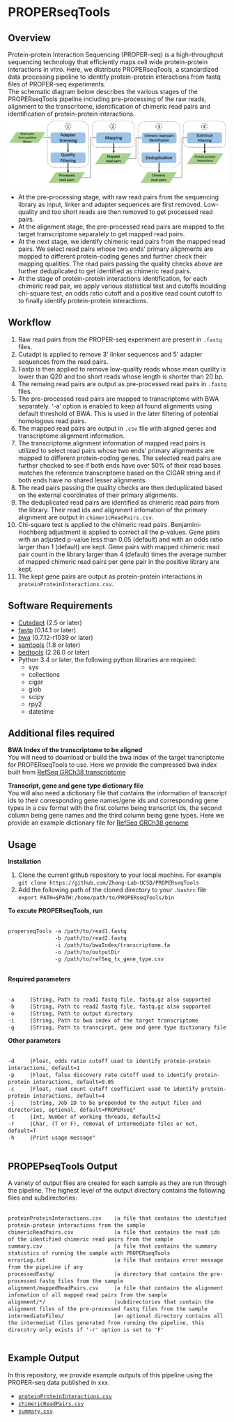 # PROPERseqTools

## Overview
Protein-protein Interaction Sequencing (PROPER-seq) is a high-throughput sequencing technology that efficiently maps cell wide protein-protein interactions in vitro. Here, we distribute PROPERseqTools, a standardized data processing pipeline to identify protein-protein interactions from fastq files of PROPER-seq experiments.<br />
The schematic diagram below describes the various stages of the PROPERseqTools pipeline including pre-processing of the raw reads, alignment to the transcritome, identification of chimeric read pairs and identification of protein-protein interactions.<br />
![](https://github.com/Zhong-Lab-UCSD/PROPERseqTools/blob/master/workflow.PNG)
- At the pre-processing stage, with raw read pairs from the sequencing library as input, linker and adapter sequences are first removed. Low-quality and too short reads are then removed to get processed read pairs. 
- At the alignment stage, the pre-processed read pairs are mapped to the target transcriptome separately to get mapped read pairs. 
- At the next stage, we identify chimeric read pairs from the mapped read pairs. We select read pairs whose two ends’ primary alignments are mapped to different protein-coding genes and further check their mapping qualities. The read pairs passing the quality checks above are further deduplicated to get identified as chimeric read pairs. 
- At the stage of protein-protein interactions identification, for each chimeric read pair, we apply various statistical test and cutoffs inculding chi-square test, an odds ratio cutoff and a positive read count cutoff to to finally identify protein-protein interactions. 
## Workflow
1. Raw read pairs from the PROPER-seq experiment are present in `.fastq` files.
2. Cutadpt is applied to remove 3' linker sequences and 5' adapter sequences from the read pairs. 
3. Fastp is then applied to remove low-quality reads whose mean quality is lower than Q20 and too short reads whose length is shorter than 20 bp.
3. The remaing read pairs are output as pre-processed read pairs in `.fastq` files.
4. The pre-processed read pairs are mapped to transcriptome with BWA separately. ‘-a’ option is enabled to keep all found alignments using default threshold of BWA. This is used in the later filtering of potential homologous read pairs. 
5. The mapped read pairs are output in `.csv` file with aligned genes and transcriptome alignment information.
6. The transcriptome alignment information of mapped read pairs is utilized to select read pairs whose two ends’ primary alignments are mapped to different protein-coding genes. The selected read pairs are further checked to see if both ends have over 50% of their read bases matches the reference transcriptome based on the CIGAR string and if both ends have no shared lesser alignments. 
7. The read pairs passing the quality checks are then deduplicated based on the external coordinates of their primary alignments.
8. The deduplicated read pairs are identified as chimeric read pairs from the library. Their read ids and alignment infomation of the primary alignment are output in `chimericReadPairs.csv`. 
9. Chi-square test is applied to the chimeric read pairs. Benjamini-Hochberg adjustment is applied to correct all the p-values. Gene pairs with an adjusted p-value less than 0.05 (default) and with an odds ratio larger than 1 (default) are kept. Gene pairs with mapped chimeric read pair count in the library larger than 4 (default) times the average number of mapped chimeric read pairs per gene pair in the positive library are kept. 
10. The kept gene pairs are output as protein-protein interactions in `proteinProteinInteractions.csv`.


## Software Requirements
- [Cutadapt](https://cutadapt.readthedocs.io/en/stable/) (2.5 or later)
- [fastp](https://github.com/OpenGene/fastp) (0.14.1 or later)
- [bwa](https://github.com/lh3/bwa) (0.7.12-r1039 or later)
- [samtools](http://www.htslib.org/) (1.8 or later)
- [bedtools](https://bedtools.readthedocs.io/en/latest/) (2.26.0 or later)
- Python 3.4 or later, the following python libraries are required:<br />
    - sys
    - collections
    - cigar
    - glob
    - scipy
    - rpy2
    - datetime
## Additional files required
**BWA Index of the transcriptome to be aligned**<br />
You will need to download or build the bwa index of the target trancriptome for PROPERseqTools to use. Here we provide the compressed bwa index built from [RefSeq GRCh38 transcriptome](https://drive.google.com/file/d/1lAV-dVVwVaPi-qVLXibaAvgjtd1e-QMT/view?usp=sharing)

**Transcript, gene and gene type dictionary file**<br />
You will also need a dictionary file that contains the information of transcript ids to their corresponding gene names/gene ids and corresponding gene types in a csv format with the first column being transcript ids, the second column being gene names and the third column being gene types. Here we provide an example dictionary file for [RefSeq GRCh38 genome](https://github.com/Zhong-Lab-UCSD/PROPERseqTools/blob/master/refSeq_tx_gene_type.csv)



## Usage
**Installation**
1. Clone the current github repository to your local machine. For example<br />
`git clone https://github.com/Zhong-Lab-UCSD/PROPERseqTools`
2. Add the following path of the cloned directory to your `.bashrc` file<br />
`export PATH=$PATH:/home/path/to/PROPERseqTools/bin`

**To excute PROPERseqTools, run**
<pre><code>
properseqTools -a /path/to/read1.fastq
               -b /path/to/read2.fastq
               -i /path/to/bwaIndex/transcriptome.fa
               -o /path/to/outputDir
               -g /path/to/refSeq_tx_gene_type.csv
           
</code></pre>



**Required parameters**
<pre><code>
-a     |String, Path to read1 fastq file, fastq.gz also supported
-b     |String, Path to read2 fastq file, fastq.gz also supported
-o     |String, Path to output directory
-i     |String, Path to bwa index of the target transcriptome
-g     |String, Path to transcirpt, gene and gene type dictionary file
</code></pre>
**Other parameters**
<pre><code>
-d     |Float, odds ratio cutoff used to identify protein-protein interactions, default=1
-p     |Float, false discovery rate cutoff used to identify protein-protein interactions, default=0.05
-c     |Float, read count cutoff coefficient used to identify protein-protein interactions, default=4
-j     |String, Job ID to be prepended to the output files and directories, optional, default=PROPERseq"
-t     |Int, Number of working threads, default=2
-r     |Char, (T or F), removal of intermediate files or not, default=T
-h     |Print usage message" 
           
</code></pre>

## PROPEPseqTools Output
A variety of output files are created for each sample as they are run through the pipeline. The highest level of the output directory contains the following files and subdirectories:
<pre><code>
proteinProteinInteractions.csv    |a file that contains the identified protein-protein interactions from the sample
chimericReadPairs.csv             |a file that contains the read ids of the identified chimeric read pairs from the sample
summary.csv                       |a file that contains the summary statistics of running the sample with PROPERseqTools
errorLog.txt                      |a file that contains error message from the pipeline if any
processedFastq/                   |a directory that contains the pre-processed fastq files from the sample
alignment/mappedReadPairs.csv     |a file that contains the alignment infomation of all mapped read pairs from the sample
alignment/*/                      |subdirectories that contain the alignment files of the pre-processed fastq files from the sample
intermediateFiles/                |an optional directory contains all the intermediat files generated from running the pipeline, this direcotry only exists if '-r' option is set to 'F' 
           
</code></pre>

## Example Output
In this repository, we provide example outputs of this pipeline using the PROPER-seq data published in xxx.<br />
- [`proteinProteinInteractions.csv`](...) <br />
- [`chimericReadPairs.csv`](...)
- [`summary.csv`](...)
